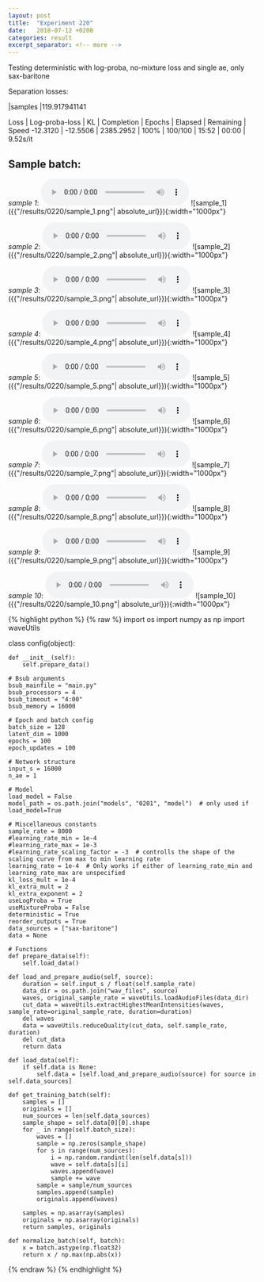 ```yaml
---
layout: post
title:  "Experiment 220"
date:   2018-07-12 +0200
categories: result
excerpt_separator: <!-- more -->
---
```

Testing deterministic with log-proba, no-mixture loss and single ae, only sax-baritone

Separation losses:

|samples
|119.917941141

Loss | Log-proba-loss | KL | Completion | Epochs | Elapsed | Remaining | Speed
-12.3120 | -12.5506 | 2385.2952 | 100% | 100/100 | 15:52 | 00:00 | 9.52s/it<!-- more -->

## **Sample batch**:
_sample 1_:
<audio src="/ResultsOverview/results/0220/sample_1.wav" controls preload></audio>
![sample_1]({{"/results/0220/sample_1.png"| absolute_url}}){:width="1000px"}

_sample 2_:
<audio src="/ResultsOverview/results/0220/sample_2.wav" controls preload></audio>
![sample_2]({{"/results/0220/sample_2.png"| absolute_url}}){:width="1000px"}

_sample 3_:
<audio src="/ResultsOverview/results/0220/sample_3.wav" controls preload></audio>
![sample_3]({{"/results/0220/sample_3.png"| absolute_url}}){:width="1000px"}

_sample 4_:
<audio src="/ResultsOverview/results/0220/sample_4.wav" controls preload></audio>
![sample_4]({{"/results/0220/sample_4.png"| absolute_url}}){:width="1000px"}

_sample 5_:
<audio src="/ResultsOverview/results/0220/sample_5.wav" controls preload></audio>
![sample_5]({{"/results/0220/sample_5.png"| absolute_url}}){:width="1000px"}

_sample 6_:
<audio src="/ResultsOverview/results/0220/sample_6.wav" controls preload></audio>
![sample_6]({{"/results/0220/sample_6.png"| absolute_url}}){:width="1000px"}

_sample 7_:
<audio src="/ResultsOverview/results/0220/sample_7.wav" controls preload></audio>
![sample_7]({{"/results/0220/sample_7.png"| absolute_url}}){:width="1000px"}

_sample 8_:
<audio src="/ResultsOverview/results/0220/sample_8.wav" controls preload></audio>
![sample_8]({{"/results/0220/sample_8.png"| absolute_url}}){:width="1000px"}

_sample 9_:
<audio src="/ResultsOverview/results/0220/sample_9.wav" controls preload></audio>
![sample_9]({{"/results/0220/sample_9.png"| absolute_url}}){:width="1000px"}

_sample 10_:
<audio src="/ResultsOverview/results/0220/sample_10.wav" controls preload></audio>
![sample_10]({{"/results/0220/sample_10.png"| absolute_url}}){:width="1000px"}


{% highlight python %}
{% raw %}
import os
import numpy as np
import waveUtils


class config(object):

	def __init__(self):
		self.prepare_data()

	# Bsub arguments
	bsub_mainfile = "main.py"
	bsub_processors = 4
	bsub_timeout = "4:00"
	bsub_memory = 16000

	# Epoch and batch config
	batch_size = 128
	latent_dim = 1000
	epochs = 100
	epoch_updates = 100

	# Network structure
	input_s = 16000
	n_ae = 1

	# Model
	load_model = False
	model_path = os.path.join("models", "0201", "model")  # only used if load_model=True

	# Miscellaneous constants
	sample_rate = 8000
	#learning_rate_min = 1e-4
	#learning_rate_max = 1e-3
	#learning_rate_scaling_factor = -3  # controlls the shape of the scaling curve from max to min learning rate
	learning_rate = 1e-4  # Only works if either of learning_rate_min and learning_rate_max are unspecified
	kl_loss_mult = 1e-4
	kl_extra_mult = 2
	kl_extra_exponent = 2
	useLogProba = True
	useMixtureProba = False
	deterministic = True
	reorder_outputs = True
	data_sources = ["sax-baritone"]
	data = None

	# Functions
	def prepare_data(self):
		self.load_data()

	def load_and_prepare_audio(self, source):
		duration = self.input_s / float(self.sample_rate)
		data_dir = os.path.join("wav_files", source)
		waves, original_sample_rate = waveUtils.loadAudioFiles(data_dir)
		cut_data = waveUtils.extractHighestMeanIntensities(waves, sample_rate=original_sample_rate, duration=duration)
		del waves
		data = waveUtils.reduceQuality(cut_data, self.sample_rate, duration)
		del cut_data
		return data

	def load_data(self):
		if self.data is None:
			self.data = [self.load_and_prepare_audio(source) for source in self.data_sources]

	def get_training_batch(self):
		samples = []
		originals = []
		num_sources = len(self.data_sources)
		sample_shape = self.data[0][0].shape
		for _ in range(self.batch_size):
			waves = []
			sample = np.zeros(sample_shape)
			for s in range(num_sources):
				i = np.random.randint(len(self.data[s]))
				wave = self.data[s][i]
				waves.append(wave)
				sample += wave
			sample = sample/num_sources
			samples.append(sample)
			originals.append(waves)

		samples = np.asarray(samples)
		originals = np.asarray(originals)
		return samples, originals

	def normalize_batch(self, batch):
		x = batch.astype(np.float32)
		return x / np.max(np.abs(x))

{% endraw %}
{% endhighlight %}
